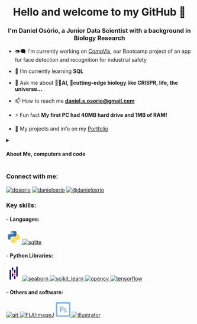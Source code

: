 <h1 align="center">Hello and welcome to my GitHub 🤝 </h1>
<h3 align="center">I'm Daniel Osório, a Junior Data Scientist with a background in Biology Research</h3>

- 👁️‍🗨️ I'm currently working on <a href="https://github.com/kolapally/computer_vision">CompVis</a>, our Bootcamp project of an app for face detection and recognition for industrial safety

- 🌱 I’m currently learning **SQL**

- 💬 Ask me about **🐱‍💻AI, 🧬cutting-edge biology like CRISPR, life, the universe...**

- 📫 How to reach me **daniel.s.osorio@gmail.com**

- ⚡ Fun fact **My first PC had 40MB hard drive and 1MB of RAM!**

- 🚧 My projects and info on my <a href="https://github.com/dosorio79/dosorio79.github.io">Portfolio</a>

<details>
  <summary><h4 align="left">About Me, computers and code</h4></summary>
  (WORK IN PROGRESS)  
My first computer was an IBM PS/1 and came with a windows like system that we quickly removed to use just MS-DOS. My first course in IT was on that OS, learning to copy files, see trees, making and remove dirs (Came in handy when using Bash/Zsh recently). Throughout the years I saw the rise of MS windows, I used every flavor between 3.1 and 10. 
</details>

<h3 align="left">Connect with me:</h3>
<p align="left">
<a href="https://linkedin.com/in/dosorio" target="blank"><img align="center" src="https://raw.githubusercontent.com/rahuldkjain/github-profile-readme-generator/master/src/images/icons/Social/linked-in-alt.svg" alt="dosorio" height="30" width="40" /></a>
<a href="https://kaggle.com/danielosrio" target="blank"><img align="center" src="https://raw.githubusercontent.com/rahuldkjain/github-profile-readme-generator/master/src/images/icons/Social/kaggle.svg" alt="danielosrio" height="30" width="40" /></a>
<a href="https://medium.com/@danielosrio" target="blank"><img align="center" src="https://raw.githubusercontent.com/rahuldkjain/github-profile-readme-generator/master/src/images/icons/Social/medium.svg" alt="@danielosrio" height="30" width="40" /></a>
</p>

<h3 align="left">Key skills:</h3>
<p align="left"> 
<h4 align="left">- Languages:</h4>
<a href="https://www.python.org" target="_blank" rel="noreferrer"> <img src="https://raw.githubusercontent.com/devicons/devicon/master/icons/python/python-original.svg" alt="python" width="40" height="40"/> </a>
<a href="https://www.sqlite.org/" target="_blank" rel="noreferrer"> <img src="https://www.vectorlogo.zone/logos/sqlite/sqlite-icon.svg" alt="sqlite" width="40" height="40"/> </a>
<h4 align="left">- Python Libraries:</h4>
<a href="https://pandas.pydata.org/" target="_blank" rel="noreferrer"> <img src="https://raw.githubusercontent.com/devicons/devicon/2ae2a900d2f041da66e950e4d48052658d850630/icons/pandas/pandas-original.svg" alt="pandas" width="40" height="40"/> </a> 
<a href="https://seaborn.pydata.org/" target="_blank" rel="noreferrer"> <img src="https://seaborn.pydata.org/_images/logo-mark-lightbg.svg" alt="seaborn" width="40" height="40"/> </a> 
<a href="https://scikit-learn.org/" target="_blank" rel="noreferrer"> <img src="https://upload.wikimedia.org/wikipedia/commons/0/05/Scikit_learn_logo_small.svg" alt="scikit_learn" width="40" height="40"/> </a>
<a href="https://opencv.org/" target="_blank" rel="noreferrer"> <img src="https://www.vectorlogo.zone/logos/opencv/opencv-icon.svg" alt="opencv" width="40" height="40"/> </a> 
<a href="https://www.tensorflow.org" target="_blank" rel="noreferrer"> <img src="https://www.vectorlogo.zone/logos/tensorflow/tensorflow-icon.svg" alt="tensorflow" width="40" height="40"/> </a>
<h4 align="left">- Others and software:</h4>
  <a href="https://git-scm.com/" target="_blank" rel="noreferrer"> <img src="https://www.vectorlogo.zone/logos/git-scm/git-scm-icon.svg" alt="git" width="40" height="40"/> </a>
<a href="https://imagej.net/software/fiji/" target="_blank" rel="noreferrer"> <img src="https://upload.wikimedia.org/wikipedia/commons/5/55/FIJI_%28software%29_Logo.svg"alt="FIJI/imageJ" width="40" height="40"/></a>
 <a href="https://www.photoshop.com/en" target="_blank" rel="noreferrer"> <img src="https://raw.githubusercontent.com/devicons/devicon/master/icons/photoshop/photoshop-line.svg" alt="photoshop" width="40" height="40"/> </a> 
<a href="https://www.adobe.com/in/products/illustrator.html" target="_blank" rel="noreferrer"> <img src="https://www.vectorlogo.zone/logos/adobe_illustrator/adobe_illustrator-icon.svg" alt="illustrator" width="40" height="40"/> </a>
</p>
